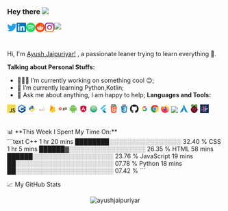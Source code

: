 ### Hey there <img src="https://media.giphy.com/media/hvRJCLFzcasrR4ia7z/giphy.gif" width="25px">

<a href="https://twitter.com/ayushjaipuriyar">
  <img align="left" alt="Ayush Jaipuriyar | Twitter" width="22px" src="https://github.com/ayushjaipuriyar/ayushjaipuriyar/blob/master/assets/twitter.svg?raw=true" />
</a>
<a href="https://www.linkedin.com/in/ayush-jaipuriyar-3a8099158/">
  <img align="left" alt="Ayush's LinkedIN" width="22px" src="https://github.com/ayushjaipuriyar/ayushjaipuriyar/blob/master/assets/linkedin.svg?raw=true" />
</a>
<a href=https://open.spotify.com/user/nnxu3nl32dutxsr27xx8k780k">
  <img align="left" alt="Ayush's Spotify" width="22px" src="https://github.com/ayushjaipuriyar/ayushjaipuriyar/blob/master/assets/spotify.svg?raw=true" />
</a>
<a href="https://www.reddit.com/user/ayush_jaipuriyar/">
  <img align="left" alt="Ayush's Reddit" width="22px" src="https://github.com/ayushjaipuriyar/ayushjaipuriyar/blob/master/assets/reddit.svg?raw=true" />
</a>
<a href="https://www.instagram.com/ayushjaipuriyar/">
  <img align="left" alt="Ayush's Reddit" width="22px" src="https://github.com/ayushjaipuriyar/ayushjaipuriyar/blob/master/assets/instagram.svg?raw=true" />
</a>

![](https://visitor-badge.glitch.me/badge?page_id=ayushjaipuriyar.ayushjaipuriyar)

<br />

Hi, I'm [Ayush Jaipuriyar!](https://ayushjaipuriyar.github.io/ayushjaipuriyar) , a passionate leaner trying to learn everything 🚀.
  
**Talking about Personal Stuffs:**

- 👨🏽‍💻 I’m currently working on something cool :wink:;
- 🌱 I’m currently learning Python,Kotlin; 
- 💬 Ask me about anything, I am happy to help;
**Languages and Tools:**  

<code><img height="20" src="https://raw.githubusercontent.com/github/explore/master/topics/javascript/javascript.png"></code>
<code><img height="20" src="https://raw.githubusercontent.com/github/explore/master/topics/cpp/cpp.png"></code>
<code><img height="20" src="https://raw.githubusercontent.com/github/explore/master/topics/python/python.png"></code>
<code><img height="20" src="https://raw.githubusercontent.com/github/explore/master/topics/mysql/mysql.png"></code>
<code><img height="20" src="https://raw.githubusercontent.com/github/explore/master/topics/firebase/firebase.png"></code>
<code><img height="20" src="https://raw.githubusercontent.com/github/explore/master/topics/git/git.png"></code>
<code><img height="20" src="https://raw.githubusercontent.com/github/explore/master/topics/android/android.png"></code>
<code><img height="20" src="https://raw.githubusercontent.com/github/explore/master/topics/angular/angular.png"></code>
<code><img height="20" src="https://raw.githubusercontent.com/github/explore/master/topics/atom/atom.png"></code>
<code><img height="20" src="https://raw.githubusercontent.com/github/explore/master/topics/flutter/flutter.png"></code>
<code><img height="20" src="https://raw.githubusercontent.com/github/explore/master/topics/html/html.png"></code>
<code><img height="20" src="https://raw.githubusercontent.com/github/explore/master/topics/css/css.png"></code>
<code><img height="20" src="https://raw.githubusercontent.com/github/explore/master/topics/github/github.png"></code>
<code><img height="20" src="https://raw.githubusercontent.com/github/explore/master/topics/google/google.png"></code>
<code><img height="20" src="https://raw.githubusercontent.com/github/explore/master/topics/chrome/chrome.png"></code>
<code><img height="20" src="https://raw.githubusercontent.com/github/explore/master/topics/firefox/firefox.png"></code>
<code><img height="20" src="https://raw.githubusercontent.com/github/explore/master/topics/visual-studio-cose/visual-studio-code.png"></code>
<code><img height="20" src="https://raw.githubusercontent.com/github/explore/master/topics/archlinux/archlinux.png"></code>
<code><img height="20" src="https://raw.githubusercontent.com/github/explore/master/topics/raspberry-pi/raspberry-pi.png"></code>
<code><img height="20" src="https://raw.githubusercontent.com/github/explore/master/topics/hacktoberfest/hacktoberfest.png"></code>

<br>
📊 **This Week I Spent My Time On:**<br>
<!--START_SECTION:waka-->
```text
C++          1 hr 20 mins    ████████░░░░░░░░░░░░░░░░░   32.40 % 
CSS          1 hr 5 mins     ██████▓░░░░░░░░░░░░░░░░░░   26.35 % 
HTML         58 mins         ██████░░░░░░░░░░░░░░░░░░░   23.76 % 
JavaScript   19 mins         ██░░░░░░░░░░░░░░░░░░░░░░░   07.78 % 
Python       18 mins         ██░░░░░░░░░░░░░░░░░░░░░░░   07.42 % 
```
<!--END_SECTION:waka-->

📈 My GitHub Stats

<p align="center"> <img src="https://github-readme-stats.vercel.app/api?username=ayushjaipuriyar&show_icons=true&theme=gotham" alt="ayushjaipuriyar" />




